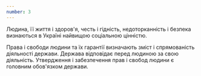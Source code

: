 ```yaml
---
number: 3
---
```


Людина, її життя і здоров'я, честь і гідність, недоторканність і безпека визнаються в Україні найвищою соціальною
цінністю.

Права і свободи людини та їх гарантії визначають зміст і спрямованість діяльності держави. Держава відповідає перед
людиною за свою діяльність. Утвердження і забезпечення прав і свобод людини є головним обов'язком держави.
